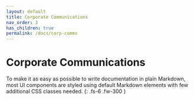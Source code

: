 ```yaml
---
layout: default
title: Corporate Communications
nav_order: 3
has_children: true
permalink: /docs/corp-comms
---
```


# Corporate Communications

To make it as easy as possible to write documentation in plain Markdown, most UI components are styled using default Markdown elements with few additional CSS classes needed.
{: .fs-6 .fw-300 }
